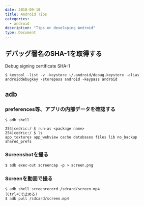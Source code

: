 ```yaml
---
date: 2018-09-10
title: Android Tips
categories:
  - android
description: "Tips on developing Android"
type: Document
---
```

## デバッグ署名のSHA-1を取得する
Debug signing certificate SHA-1
```
$ keytool -list -v -keystore ~/.android/debug.keystore -alias androiddebugkey -storepass android -keypass android 
```

## adb
### preferences等、アプリの内部データを確認する
```
$ adb shell

254|cedric:/ $ run-as <package name>
254|cedric:/ $ ls
app_textures app_webview cache databases files lib no_backup shared_prefs
```

### Screenshotを撮る
```
$ adb exec-out screencap -p > screen.png
```

### Screenを動画で撮る
```
$ adb shell screenrecord /sdcard/screen.mp4
(Ctrl+Cで止める)
$ adb pull /sdcard/screen.mp4
```
